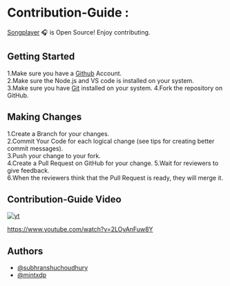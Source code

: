 
# Contribution-Guide :

[Songplayer](https://github.com/subhranshuchoudhury/songplayer) 🎧  is Open Source! Enjoy contributing.



## Getting Started 
1.Make sure you have a [Github](https://github.com/)  Account.  
2.Make sure the Node.js and VS code is installed on your system.  
3.Make sure you have [Git](https://git-scm.com/) installed on your system. 
4.Fork the repository on GitHub.

## Making Changes
1.Create a Branch for your changes.  
2.Commit Your Code for each logical change (see tips for creating better commit messages).  
3.Push your change to your fork.  
4.Create a Pull Request on GitHub for your change. 
5.Wait for reviewers to give feedback.  
6.When the reviewers think that the Pull Request is ready, they will merge it.
## Contribution-Guide Video



[![yt](https://img.shields.io/badge/YouTube-FF0000?style=for-the-badge&logo=youtube&logoColor=white)]()

https://www.youtube.com/watch?v=2LOyAnFuw8Y


## Authors

- [@subhranshuchoudhury](https://www.github.com/subhranshuchoudhury)
- [@mintxdp](https://www.github.com/mintxdp)

